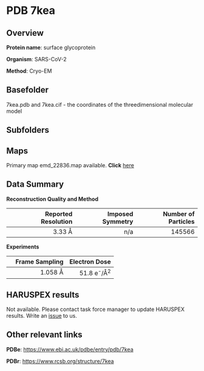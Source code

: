 # PDB 7kea

## Overview

**Protein name**: surface glycoprotein

**Organism**: SARS-CoV-2

**Method**: Cryo-EM



## Basefolder

7kea.pdb and 7kea.cif - the coordinates of the threedimensional molecular model

## Subfolders









## Maps

Primary map emd_22836.map available. **Click** [here](http://ftp.wwpdb.org/pub/emdb/structures/EMD-22836/map/) 

## Data Summary
**Reconstruction Quality and Method**

|   | Reported Resolution | Imposed Symmetry | Number of Particles |
|---|-------------:|----------------:|--------------:|
|   |3.33 Å|n/a|145566|

**Experiments**

|   | Frame Sampling | Electron Dose |
|---|-------------:|----------------:|
|   |1.058 Å|51.8 e<sup>-</sup>/Å<sup>2</sup>|

## HARUSPEX results

Not available. Please contact task force manager to update HARUSPEX results. Write an [issue](https://github.com/thorn-lab/coronavirus_structural_task_force/issues) to us.

## Other relevant links 
**PDBe**:  https://www.ebi.ac.uk/pdbe/entry/pdb/7kea
 
**PDBr**: https://www.rcsb.org/structure/7kea 
